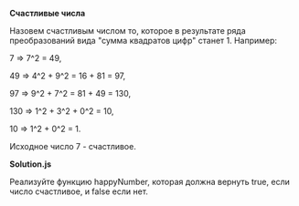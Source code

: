 **Счастливые числа**

Назовем счастливым числом то, которое в результате ряда преобразований вида "сумма квадратов цифр" станет 1. Например:

7 => 7^2 = 49,

49 => 4^2 + 9^2 = 16 + 81 = 97,

97 => 9^2 + 7^2 = 81 + 49 = 130,

130 => 1^2 + 3^2 + 0^2 = 10,

10 => 1^2 + 0^2 = 1. 

Исходное число 7 - счастливое.

**Solution.js**

Реализуйте функцию happyNumber, которая должна вернуть true, если число счастливое, и false если нет.

